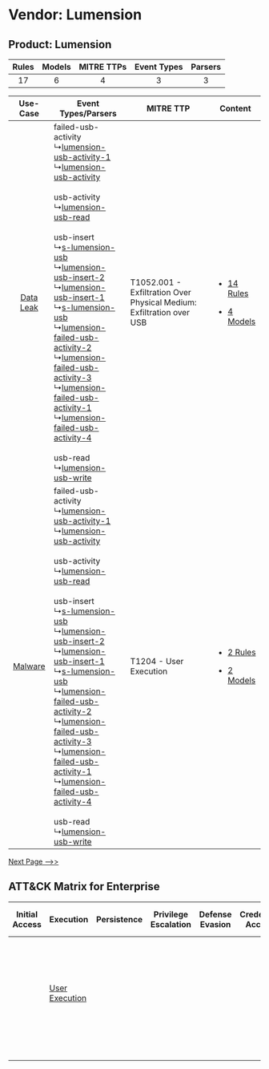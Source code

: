 Vendor: Lumension
=================
Product: Lumension
------------------
| Rules | Models | MITRE TTPs | Event Types | Parsers |
|:-----:|:------:|:----------:|:-----------:|:-------:|
|  17   |   6    |     4      |      3      |    3    |

|    Use-Case    | Event Types/Parsers    | MITRE TTP    | Content    |
|:----:| ---- | ---- | ---- |
| [Data Leak](../../../UseCases/uc_data_leak.md) |  failed-usb-activity<br> ↳[lumension-usb-activity-1](Ps/pC_lumensionusbactivity1.md)<br> ↳[lumension-usb-activity](Ps/pC_lumensionusbactivity.md)<br><br> usb-activity<br> ↳[lumension-usb-read](Ps/pC_lumensionusbread.md)<br><br> usb-insert<br> ↳[s-lumension-usb](Ps/pC_slumensionusb.md)<br> ↳[lumension-usb-insert-2](Ps/pC_lumensionusbinsert2.md)<br> ↳[lumension-usb-insert-1](Ps/pC_lumensionusbinsert1.md)<br> ↳[s-lumension-usb](Ps/pC_slumensionusb.md)<br> ↳[lumension-failed-usb-activity-2](Ps/pC_lumensionfailedusbactivity2.md)<br> ↳[lumension-failed-usb-activity-3](Ps/pC_lumensionfailedusbactivity3.md)<br> ↳[lumension-failed-usb-activity-1](Ps/pC_lumensionfailedusbactivity1.md)<br> ↳[lumension-failed-usb-activity-4](Ps/pC_lumensionfailedusbactivity4.md)<br><br> usb-read<br> ↳[lumension-usb-write](Ps/pC_lumensionusbwrite.md)<br> | T1052.001 - Exfiltration Over Physical Medium: Exfiltration over USB<br> | [<ul><li>14 Rules</li></ul><ul><li>4 Models</li></ul>](RM/r_m_lumension_lumension_Data_Leak.md) |
|   [Malware](../../../UseCases/uc_malware.md)   |  failed-usb-activity<br> ↳[lumension-usb-activity-1](Ps/pC_lumensionusbactivity1.md)<br> ↳[lumension-usb-activity](Ps/pC_lumensionusbactivity.md)<br><br> usb-activity<br> ↳[lumension-usb-read](Ps/pC_lumensionusbread.md)<br><br> usb-insert<br> ↳[s-lumension-usb](Ps/pC_slumensionusb.md)<br> ↳[lumension-usb-insert-2](Ps/pC_lumensionusbinsert2.md)<br> ↳[lumension-usb-insert-1](Ps/pC_lumensionusbinsert1.md)<br> ↳[s-lumension-usb](Ps/pC_slumensionusb.md)<br> ↳[lumension-failed-usb-activity-2](Ps/pC_lumensionfailedusbactivity2.md)<br> ↳[lumension-failed-usb-activity-3](Ps/pC_lumensionfailedusbactivity3.md)<br> ↳[lumension-failed-usb-activity-1](Ps/pC_lumensionfailedusbactivity1.md)<br> ↳[lumension-failed-usb-activity-4](Ps/pC_lumensionfailedusbactivity4.md)<br><br> usb-read<br> ↳[lumension-usb-write](Ps/pC_lumensionusbwrite.md)<br> | T1204 - User Execution<br>    | [<ul><li>2 Rules</li></ul><ul><li>2 Models</li></ul>](RM/r_m_lumension_lumension_Malware.md)    |
[Next Page -->>](2_ds_lumension_lumension.md)

ATT&CK Matrix for Enterprise
----------------------------
| Initial Access | Execution                                                           | Persistence | Privilege Escalation | Defense Evasion | Credential Access | Discovery                                                              | Lateral Movement                                                                                                                                                       | Collection | Command and Control | Exfiltration                                                                                                                                                                                            | Impact |
| -------------- | ------------------------------------------------------------------- | ----------- | -------------------- | --------------- | ----------------- | ---------------------------------------------------------------------- | ---------------------------------------------------------------------------------------------------------------------------------------------------------------------- | ---------- | ------------------- | ------------------------------------------------------------------------------------------------------------------------------------------------------------------------------------------------------- | ------ |
|                | [User Execution](https://attack.mitre.org/techniques/T1204)<br><br> |             |                      |                 |                   | [Account Discovery](https://attack.mitre.org/techniques/T1087)<br><br> | [Remote Services](https://attack.mitre.org/techniques/T1021)<br><br>[Remote Services: SMB/Windows Admin Shares](https://attack.mitre.org/techniques/T1021/002)<br><br> |            |                     | [Exfiltration Over Physical Medium: Exfiltration over USB](https://attack.mitre.org/techniques/T1052/001)<br><br>[Exfiltration Over Physical Medium](https://attack.mitre.org/techniques/T1052)<br><br> |        |